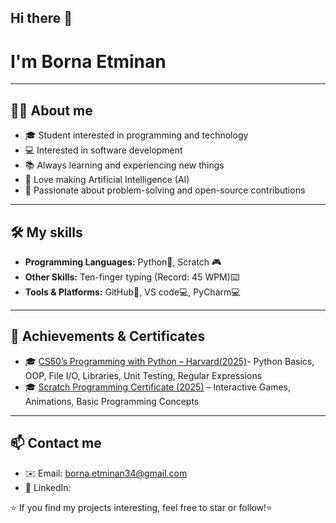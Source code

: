 ## Hi there 👋
# I'm Borna Etminan 
---------------------------------------------------------------------------------------------------------------------------------------
## 🧑‍💻 About me
- 🎓 Student interested in programming and technology
- 💻 Interested in software development
- 📚 Always learning and experiencing new things
- 🤖 Love making Artificial Intelligence (AI)
- 🌟 Passionate about problem-solving and open-source contributions
---------------------------------------------------------------------------------------------------------------------------------------
## 🛠 My skills
- **Programming Languages:** Python🐍, Scratch 🎮
- **Other Skills:** Ten-finger typing (Record: 45 WPM)⌨️
- **Tools & Platforms:** GitHub🔧, VS code💻, PyCharm💻
---------------------------------------------------------------------------------------------------------------------------------------
## 📌 Achievements & Certificates
- 🎓 [CS50’s Programming with Python – Harvard(2025)](https://cs50.harvard.edu/certificates/2be2f991-3d16-43bb-84ca-8f97a6787d58)- Python Basics, OOP, File I/O, Libraries, Unit Testing, Regular Expressions
- 🎓 [Scratch Programming Certificate (2025)](./certificates/Scratch_certificate.jpg) – Interactive Games, Animations, Basic Programming Concepts

---------------------------------------------------------------------------------------------------------------------------------------
## 📫 Contact me
- ✉️ Email: borna.etminan34@gmail.com
- 🔗 LinkedIn:

⭐️ If you find my projects interesting, feel free to star or follow!⭐️

